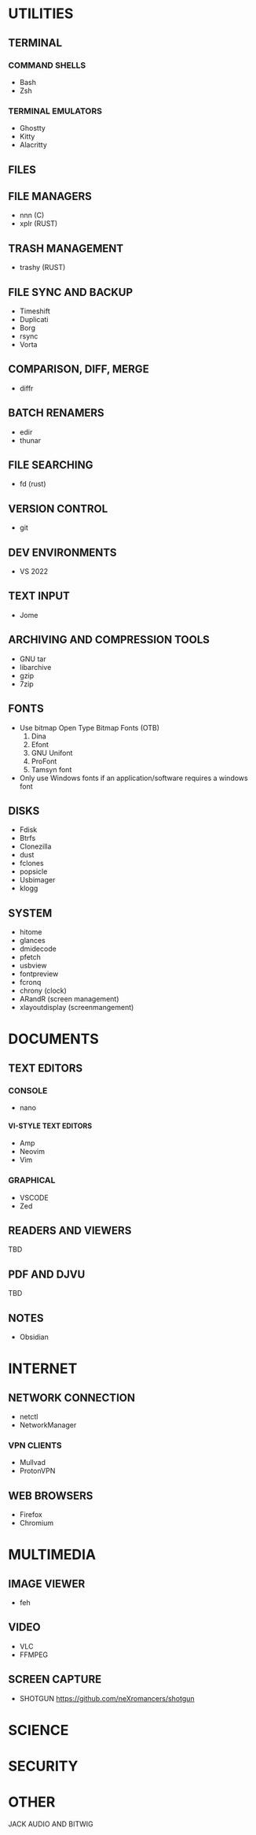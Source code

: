# UTILITIES

## TERMINAL

### COMMAND SHELLS
- Bash
- Zsh
### TERMINAL EMULATORS
- Ghostty
- Kitty
- Alacritty

## FILES

## FILE MANAGERS
- nnn (C)
- xplr (RUST)

## TRASH MANAGEMENT
- trashy (RUST)

## FILE SYNC AND BACKUP
- Timeshift
- Duplicati
- Borg
- rsync
- Vorta

## COMPARISON, DIFF, MERGE
- diffr

## BATCH RENAMERS
- edir
- thunar

## FILE SEARCHING
- fd (rust)

## VERSION CONTROL
- git

## DEV ENVIRONMENTS
- VS 2022

## TEXT INPUT
- Jome

## ARCHIVING AND COMPRESSION TOOLS
- GNU tar
- libarchive
- gzip
- 7zip

## FONTS
- Use bitmap Open Type Bitmap Fonts (OTB)
  1.  Dina
  2. Efont
  3. GNU Unifont
  4. ProFont
  5. Tamsyn font
- Only use Windows fonts if an application/software requires a windows font

## DISKS
- Fdisk
- Btrfs
- Clonezilla
- dust
- fclones
- popsicle
- Usbimager
- klogg
  
## SYSTEM
- hitome
- glances
- dmidecode
- pfetch
- usbview
- fontpreview
- fcronq
- chrony (clock)
- ARandR (screen management)
- xlayoutdisplay (screenmangement)
# DOCUMENTS

## TEXT EDITORS

### CONSOLE
- nano

#### VI-STYLE TEXT EDITORS
- Amp
- Neovim
- Vim

### GRAPHICAL
- VSCODE
- Zed

## READERS AND VIEWERS
TBD

## PDF AND DJVU
TBD

## NOTES
- Obsidian

# INTERNET

## NETWORK CONNECTION
- netctl
- NetworkManager

### VPN CLIENTS
- Mullvad
- ProtonVPN

## WEB BROWSERS
- Firefox
- Chromium


# MULTIMEDIA

## IMAGE VIEWER
- feh

## VIDEO
- VLC
- FFMPEG

## SCREEN CAPTURE
- SHOTGUN https://github.com/neXromancers/shotgun

# SCIENCE

# SECURITY

# OTHER


JACK AUDIO AND BITWIG
